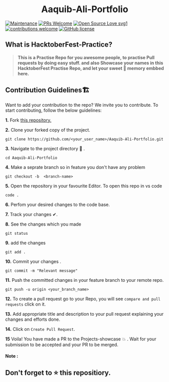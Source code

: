 # <h1 align="center"> Aaquib-Ali-Portfolio</h1>

[![Maintenance](https://img.shields.io/badge/Maintained%3F-yes-green.svg)](https://GitHub.com/AaquibAli/StrapDown.js/graphs/commit-activity)
[![PRs Welcome](https://img.shields.io/badge/PRs-welcome-brightgreen.svg?style=flat-square)](http://makeapullrequest.com)
[![Open Source Love svg1](https://badges.frapsoft.com/os/v1/open-source.svg?v=103)](https://github.com/AaquibAli/open-source-badges/)
[![contributions welcome](https://img.shields.io/badge/contributions-welcome-brightgreen.svg?style=flat)](https://github.com/AaquibAli/Aaquib-Ali-Portfolio/issues)
[![GitHub license](https://img.shields.io/github/license/Design-and-Code/Hacktoberfest-practice)](https://github.com/AaquibAli/Aaquib-Ali-Portfolio/blob/main/LICENSE)


## What is HacktoberFest-Practice?
> #### This is a Practise Repo for you awesome people, to practise Pull requests by doing easy stuff. and also Showcase your names in this HacktoberFest Practise Repo, and let your sweet 💖 memory embbed here.

## Contribution Guidelines🏗

Want to add your contribution to the repo? We invite you to contribute. 
To start contributing, follow the below guidelines: 

**1.**  Fork [this repository.](https://github.com/AaquibAli/Aaquib-Ali-Portfolio) 

**2.**  Clone your forked copy of the project.

```
git clone https://github.com/<your_user_name>/Aaquib-Ali-Portfolio.git
```

**3.** Navigate to the project directory :file_folder: .

```
cd Aaquib-Ali-Portfolio
```

**4.** Make a seprate branch so in feature you don't have any problem

```
git checkout -b  <branch-name>
```

**5.** Open the repository in your favourite Editor. To open this repo in vs code  

```
code .
```

**6.** Perfom your desired changes to the code base.

**7.** Track your changes ✔. 

**8.** See the changes which you made

```
git status  
```
**9.** add the changes 

```
git add .
```

**10.** Commit your changes .

```
git commit -m "Relevant message"
```

**11.** Push the committed changes in your feature branch to your remote repo.

```
git push -u origin <your_branch_name>
```

**12.** To create a pull request go to your Repo, you will see `compare and pull requests` click on it.

**13.** Add appropriate title and description to your pull request explaining your changes and efforts done.

**14.** Click on `Create Pull Request`.


**15** Voila! You have made a PR to the Projects-showcase 💥 . Wait for your submission to be accepted and your PR to be merged.

  
#### Note : 
## Don't forget to ⭐ this repositiory. 
